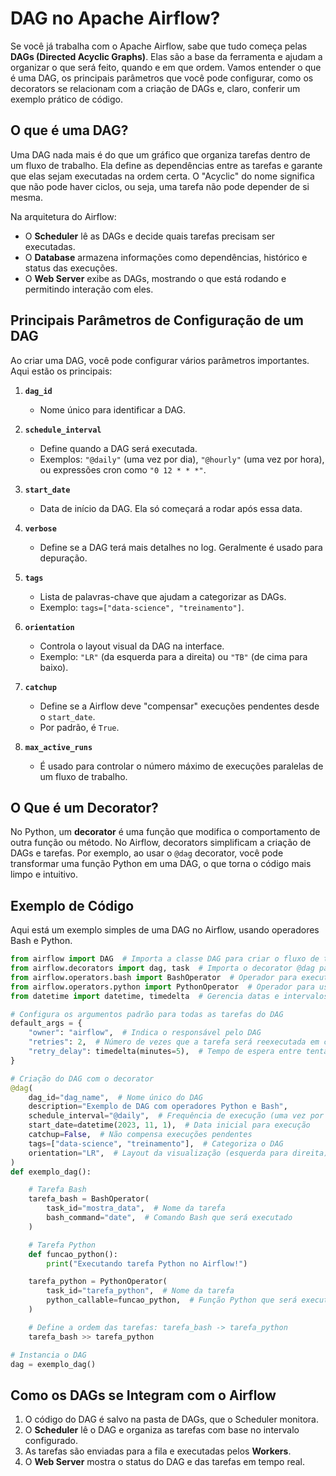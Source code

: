 # **DAG no Apache Airflow?**

Se você já trabalha com o Apache Airflow, sabe que tudo começa pelas **DAGs (Directed Acyclic Graphs)**. Elas são a base da ferramenta e ajudam a organizar o que será feito, quando e em que ordem. Vamos entender o que é uma DAG, os principais parâmetros que você pode configurar, como os decorators se relacionam com a criação de DAGs e, claro, conferir um exemplo prático de código.



## **O que é uma DAG?**

Uma DAG nada mais é do que um gráfico que organiza tarefas dentro de um fluxo de trabalho. Ela define as dependências entre as tarefas e garante que elas sejam executadas na ordem certa. O "Acyclic" do nome significa que não pode haver ciclos, ou seja, uma tarefa não pode depender de si mesma.

Na arquitetura do Airflow:
- O **Scheduler** lê as DAGs e decide quais tarefas precisam ser executadas.
- O **Database** armazena informações como dependências, histórico e status das execuções.
- O **Web Server** exibe as DAGs, mostrando o que está rodando e permitindo interação com eles.



## **Principais Parâmetros de Configuração de um DAG**

Ao criar uma DAG, você pode configurar vários parâmetros importantes. Aqui estão os principais:

1. **`dag_id`**  
   - Nome único para identificar a DAG.

2. **`schedule_interval`**  
   - Define quando a DAG será executada.
   - Exemplos: `"@daily"` (uma vez por dia), `"@hourly"` (uma vez por hora), ou expressões cron como `"0 12 * * *"`.

3. **`start_date`**  
   - Data de início da DAG. Ela só começará a rodar após essa data.

4. **`verbose`**  
   - Define se a DAG terá mais detalhes no log. Geralmente é usado para depuração.

5. **`tags`**  
   - Lista de palavras-chave que ajudam a categorizar as DAGs.
   - Exemplo: `tags=["data-science", "treinamento"]`.

6. **`orientation`**  
   - Controla o layout visual da DAG na interface.
   - Exemplo: `"LR"` (da esquerda para a direita) ou `"TB"` (de cima para baixo).

7. **`catchup`**  
   - Define se a Airflow deve "compensar" execuções pendentes desde o `start_date`.
   - Por padrão, é `True`.

8. **`max_active_runs`**  
   - É usado para controlar o número máximo de execuções paralelas de um fluxo de trabalho.



## **O Que é um Decorator?**

No Python, um **decorator** é uma função que modifica o comportamento de outra função ou método. No Airflow, decorators simplificam a criação de DAGs e tarefas. Por exemplo, ao usar o `@dag` decorator, você pode transformar uma função Python em uma DAG, o que torna o código mais limpo e intuitivo.



## **Exemplo de Código**

Aqui está um exemplo simples de uma DAG no Airflow, usando operadores Bash e Python.

```python
from airflow import DAG  # Importa a classe DAG para criar o fluxo de trabalho
from airflow.decorators import dag, task  # Importa o decorator @dag para simplificar a criação do DAG
from airflow.operators.bash import BashOperator  # Operador para executar comandos Bash
from airflow.operators.python import PythonOperator  # Operador para usar funções Python
from datetime import datetime, timedelta  # Gerencia datas e intervalos de tempo

# Configura os argumentos padrão para todas as tarefas do DAG
default_args = {
    "owner": "airflow",  # Indica o responsável pelo DAG
    "retries": 2,  # Número de vezes que a tarefa será reexecutada em caso de falha
    "retry_delay": timedelta(minutes=5),  # Tempo de espera entre tentativas
}

# Criação do DAG com o decorator
@dag(
    dag_id="dag_name",  # Nome único do DAG
    description="Exemplo de DAG com operadores Python e Bash",
    schedule_interval="@daily",  # Frequência de execução (uma vez por dia)
    start_date=datetime(2023, 11, 1),  # Data inicial para execução
    catchup=False,  # Não compensa execuções pendentes
    tags=["data-science", "treinamento"],  # Categoriza o DAG
    orientation="LR",  # Layout da visualização (esquerda para direita)
)
def exemplo_dag():

    # Tarefa Bash
    tarefa_bash = BashOperator(
        task_id="mostra_data",  # Nome da tarefa
        bash_command="date",  # Comando Bash que será executado
    )

    # Tarefa Python
    def funcao_python():
        print("Executando tarefa Python no Airflow!")

    tarefa_python = PythonOperator(
        task_id="tarefa_python",  # Nome da tarefa
        python_callable=funcao_python,  # Função Python que será executada
    )

    # Define a ordem das tarefas: tarefa_bash -> tarefa_python
    tarefa_bash >> tarefa_python

# Instancia o DAG
dag = exemplo_dag()
```



## **Como os DAGs se Integram com o Airflow**

1. O código do DAG é salvo na pasta de DAGs, que o Scheduler monitora.
2. O **Scheduler** lê o DAG e organiza as tarefas com base no intervalo configurado.
3. As tarefas são enviadas para a fila e executadas pelos **Workers**.
4. O **Web Server** mostra o status do DAG e das tarefas em tempo real.

